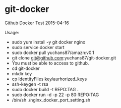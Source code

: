 # git-docker
Github Docker Test 2015-04-16

Usage:
* sudo yum install -y git docker nginx
* sudo service docker start
* sudo docker pull yuchans87/amazn:v0.1
* git clone git@github.com:yuchans87/git-docker.git
 * You must be able to access to github.
* cd git-docker
* mkdir key
* cp IdentityFIles key/aurhorized_keys
 * ssh-keygen -t rsa
* sudo docker build -t REPO:TAG .
* sudo docker run -d -p 22 -p 80 REPO:TAG
* /bin/sh ./nginx_docker_port_setting.sh
